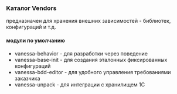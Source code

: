 ### Каталог Vendors

предназначен для хранения внешних зависимостей - библиотек, конфигураций и т.д.

#### модули по умолчанию

* vanessa-behavior - для разработки через поведение
* vanessa-base-init - для создания эталонных фиксированных конфигураций
* vanessa-bdd-editor - для удобного управления требованиями заказчика
* vanessa-unpack - для интеграции с хранилищем 1С
